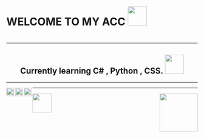 <h1>WELCOME TO MY ACC <img src=https://s3.getstickerpack.com/storage/uploads/sticker-pack/genshin-impact-nahida/sticker_1.png?19c9118b64e41b7dbb81838878d341ee&d=200x200 width=50px height=50px><h1>
<hr>

<h2><center>
Currently learning C# , Python , CSS. <img src="https://malibu.sfo3.cdn.digitaloceanspaces.com/2022/12/06/file_10421033_512x512.webp" width=50px height=50px> </center></h2>
<hr>
<img src="https://static-00.iconduck.com/assets.00/c-sharp-c-icon-456x512-9sej0lrz.png" height=22px width=20px align="left"> <img src="https://cdn-icons-png.flaticon.com/512/5968/5968350.png" height=22px width=20px align="left">  <img src="https://cdn-icons-png.flaticon.com/512/732/732212.png" height=22px width=20px align="left">

  <hr>
  
  <img src="https://thumbs.gfycat.com/JauntyShortBarasinga-size_restricted.gif" width=50px height=50px align="left-corner" >
  
  
  <img src="https://static.wikia.nocookie.net/gensin-impact/images/e/e4/Icon_Emoji_Paimon%27s_Paintings_19_Nahida_3.png/revision/latest/scale-to-width-down/250?cb=20221124043005"  align="right" width=100px height=100px>
  
  

  
 


